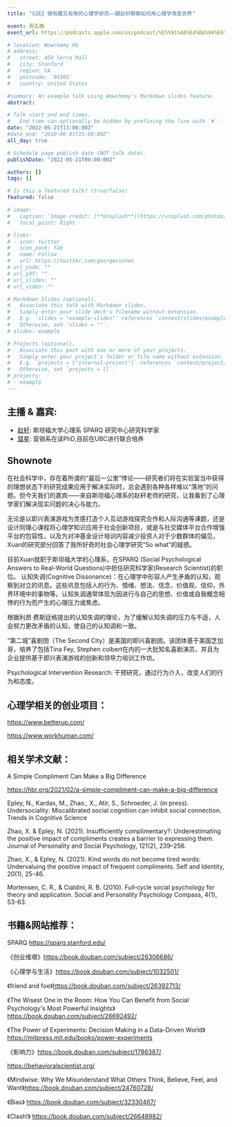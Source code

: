 ```yaml
---
title: "S2E2 做有趣又有用的心理学研究——跟赵轩聊聊如何用心理学改变世界"

event: 周五晚
event_url: https://podcasts.apple.com/us/podcast/%E5%91%A8%E4%BA%94%E6%99%9A-friday-night/id1530400989

# location: Wowchemy HQ
# address:
#   street: 450 Serra Mall
#   city: Stanford
#   region: CA
#   postcode: '94305'
#   country: United States

#summary: An example talk using Wowchemy's Markdown slides feature.
abstract: 

# Talk start and end times.
#   End time can optionally be hidden by prefixing the line with `#`.
date: "2022-05-21T13:00:00Z"
#date_end: "2030-06-01T15:00:00Z"
all_day: true

# Schedule page publish date (NOT talk date).
publishDate: "2022-05-21T00:00:00Z"

authors: []
tags: []

# Is this a featured talk? (true/false)
featured: false

# image:
#   caption: 'Image credit: [**Unsplash**](https://unsplash.com/photos/bzdhc5b3Bxs)'
#   focal_point: Right

# links:
# - icon: twitter
#   icon_pack: fab
#   name: Follow
#   url: https://twitter.com/georgecushen
# url_code: ""
# url_pdf: ""
# url_slides: ""
# url_video: ""

# Markdown Slides (optional).
#   Associate this talk with Markdown slides.
#   Simply enter your slide deck's filename without extension.
#   E.g. `slides = "example-slides"` references `content/slides/example-slides.md`.
#   Otherwise, set `slides = ""`.
# slides: example

# Projects (optional).
#   Associate this post with one or more of your projects.
#   Simply enter your project's folder or file name without extension.
#   E.g. `projects = ["internal-project"]` references `content/project/deep-learning/index.md`.
#   Otherwise, set `projects = []`.
# projects:
# - example
---
```



## 主播 & 嘉宾:

- [赵轩](https://www.xuan-zhao.com/): 
  斯坦福大学心理系 SPARQ 研究中心研究科学家
- [彗星](https://hxd.netlify.app/):
  营销系在读PhD,目前在UBC进行联合培养

## Shownote

在社会科学中，存在着所谓的“最后一公里”悖论——研究者们将在实验室当中获得的理想状态下的研究成果应用于解决实际时，总会遇到各种各样难以“落地”的问题。但今天我们的嘉宾——来自斯坦福心理系的赵轩老师的研究，让我看到了心理学家们解决现实问题的决心与能力。

无论是以即兴表演游戏为灵感打造个人互动游戏探究合作和人际沟通等课题，还是设计同理心课程将心理学知识应用于社会创新项目，或是与社交媒体平台合作增强平台的包容性，以及为对冲基金设计培训内容减少投资人对于少数群体的偏见，Xuan的研究部分回答了我所好奇的社会心理学研究“So what”的疑惑。

目前Xuan就职于斯坦福大学的心理系，在SPARQ (Social Psychological Answers to Real-World Questions)中担任研究科学家(Research Scientist)的职位。
认知失调(Cognitive Dissonance)：在心理学中形容人产生矛盾的认知，观察到对立的讯息。这些讯息包括人的行为、情绪、想法、信念、价值观、信仰，外界环境中的事物等。认知失调通常体现为因进行与自己的思想、价值或自我概念相悖的行为而产生的心理压力或焦虑。

根据利昂·费斯廷格提出的认知失调的理论，为了缓解认知失调的压力与不适，人会努力更改矛盾的认知，使自己的认知调和一致。


“第二城”喜剧团（The Second City）是美国的即兴喜剧团。该团体基于美国芝加哥，培养了包括Tina Fey, Stephen colbert在内的一大批知名喜剧演员，并且为企业提供基于即兴表演游戏的创新和领导力培训工作坊。

Psychological Intervention Research: 干预研究，通过行为介入，改变人们的行为和态度。


## 心理学相关的创业项目：

https://www.betterup.com/

https://www.workhuman.com/


## 相关学术文献：

A Simple Compliment Can Make a Big Difference

https://hbr.org/2021/02/a-simple-compliment-can-make-a-big-difference


Epley, N., Kardas, M., Zhao., X., Atir, S., Schroeder, J. (in press). Undersociality: Miscalibrated social cognition can inhibit social connection. Trends in Cognitive Science


Zhao, X. & Epley, N. (2021). Insufficiently complimentary?: Underestimating the positive impact of compliments creates a barrier to expressing them. Journal of Personality and Social Psychology, 121(2), 239–256.


Zhao, X., & Epley, N. (2021). Kind words do not become tired words: Undervaluing the positive impact of frequent compliments. Self and Identity, 20(1), 25-46.


Mortensen, C. R., & Cialdini, R. B. (2010). Full‐cycle social psychology for theory and application. Social and Personality Psychology Compass, 4(1), 53-63.


## 书籍&网站推荐：

SPARQ https://sparq.stanford.edu/

《创业维艰》https://book.douban.com/subject/26306686/

《心理学与生活》https://book.douban.com/subject/1032501/

《friend and foe》https://book.douban.com/subject/26392713/

 《The Wisest One in the Room: How You Can Benefit from Social Psychology's Most Powerful Insights》https://book.douban.com/subject/26692492/

《The Power of Experiments: Decision Making in a Data-Driven World》https://mitpress.mit.edu/books/power-experiments

《影响力》https://book.douban.com/subject/1786387/

https://behavioralscientist.org/

《Mindwise: Why We Misunderstand What Others Think, Believe, Feel, and Want》https://book.douban.com/subject/24760728/ 

《Bias》 https://book.douban.com/subject/32330467/ 

《Clash!》 https://book.douban.com/subject/26648982/ 